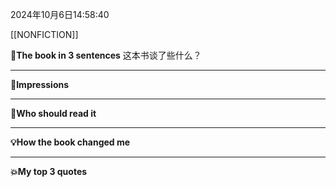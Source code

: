 2024年10月6日14:58:40

[[NONFICTION]]

**🎨The book in 3 sentences**
这本书谈了些什么？


---
**📝Impressions**



---
**🥚Who should read it**



---
**💡How the book changed me**



---
**💥My top 3 quotes**


